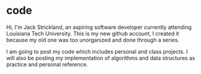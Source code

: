 # code

Hi, I'm Jack Strickland, an aspiring software developer currently attending Louisiana Tech University.
This is my new github account, I created it because my old one was too unorganized and done through a series.

I am going to post my code which includes personal and class projects. I will also be posting my implementation of algorithms and data structures as practice and personal reference.

